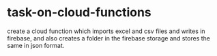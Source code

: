 # task-on-cloud-functions
create a cloud function which imports excel and csv files and writes in firebase, and also creates a folder in the firebase storage and stores the same in json format.
